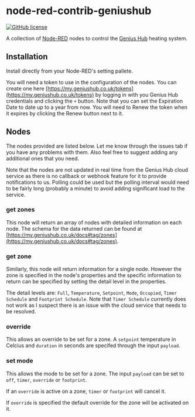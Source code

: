 # node-red-contrib-geniushub

[![GitHub license](https://img.shields.io/github/license/JasonBSteele/node-red-contrib-geniushub)](https://github.com/JasonBSteele/node-red-contrib-geniushub/blob/master/LICENSE)

A collection of [Node-RED](https://nodered.org/) nodes to control the [Genius Hub](https://www.geniushub.co.uk/) heating system.

## Installation

Install directly from your Node-RED's setting pallete.

You will need a token to use in the configuration of the nodes. You can create one here [https://my.geniushub.co.uk/tokens](https://my.geniushub.co.uk/tokens) by logging in with you Genius Hub credentials and clicking the `+` button. Note that you can set the Expiration Date to date up to a year from now. You will need to Renew the token when it expires by clicking the Renew button next to it.   
## Nodes
The nodes provided are listed below. Let me know through the issues tab if you have any problems with them. Also feel free to suggest adding any additional ones that you need. 

Note that the nodes are not updated in real time from the Genius Hub cloud service as there is no callback or webhook feature for it to provide notifications to us. Polling could be used but the polling interval would need to be fairly long (probably a minute) to avoid adding significant load to the service.

### get zones
This node will return an array of nodes with detailed information on each node. The schema for the data returned can be found at  [https://my.geniushub.co.uk/docs#tag/zones](https://my.geniushub.co.uk/docs#tag/zones).

### get zone
Similarly, this node will return information for a single node. However the zone is specified in the node's properties and the specific information to return can be specified by setting the detail level in the properties.

The detail levels are: `Full`, `Temperature`, `Setpoint`, `Mode`, `Occupied`, `Timer Schedule` and `Footprint Schedule`. Note that `Timer Schedule` currently does not work as I suspect there is an issue with the cloud service that needs to be resolved.

### override
This allows an override to be set for a zone. A `setpoint` temperature in Celcius and `duration` in seconds are specifed through the input `payload`.

### set mode
This allows the mode to be set for a zone. The input `payload` can be set to `off`, `timer`, `override` or `footprint`. 

If an `override` is active on a zone, `timer` or `footprint` will cancel it.

If `override` is specified the default override for the zone will be activated on it.
